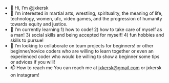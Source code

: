 - 👋 Hi, I’m @jxkersk
- 👀 I’m interested in martial arts, wrestling, spirituality, the meaning of life, technology, women, ufc, video games, and the progression of humanity towards equity and justice. 
- 🌱 I’m currently learning 1) how to code! 2) how to take care of myself as a man! 3) social skills and being accepted for myself! 4) fun hobbies and skills to pursue! 
- 💞️ I’m looking to collaborate on team projects for beginners! or other beginner/novice coders who are willing to learn together or even an experienced coder who would be willing to show a beginner some tips or advices if you will! 
- 📫 How to reach me You can reach me at jxkersk@gmail.com or jxkersk on instagram! 

<!---
jxkersk/jxkersk is a ✨ special ✨ repository because its `README.md` (this file) appears on your GitHub profile.
You can click the Preview link to take a look at your changes.
--->
